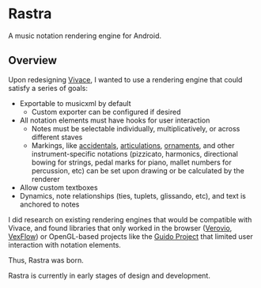 # Rastra

A music notation rendering engine for Android.

## Overview

Upon redesigning [Vivace](https://github.com/colematthew4/Vivace), I wanted to use a rendering engine that could satisfy a series of goals:

- Exportable to musicxml by default
  - Custom exporter can be configured if desired
- All notation elements must have hooks for user interaction
  - Notes must be selectable individually, multiplicatively, or across different staves
  - Markings, like [accidentals](https://en.wikipedia.org/wiki/Accidental_(music)), <!-- (for special markings, e.g double flats/sharps, naturals quarter tones, etc) -->
      [articulations](https://en.wikipedia.org/wiki/List_of_musical_symbols#Articulation_marks), <!-- (staccato, spiccato, accent, tenuto, marcato, fermata) -->
      [ornaments](https://en.wikipedia.org/wiki/List_of_musical_symbols#Ornaments), <!-- (trill, mordent, turn, apoggiatuea, acciaccatura) -->
      and other instrument-specific notations (pizzicato, harmonics, directional bowing for strings, pedal marks for piano, mallet numbers for percussion, etc)
      can be set upon drawing or be calculated by the renderer
- Allow custom textboxes
- Dynamics, note relationships (ties, tuplets, glissando, etc), and text is anchored to notes

I did research on existing rendering engines that would be compatible with Vivace, and found libraries that only worked in the browser
([Verovio](https://github.com/rism-ch/verovio), [VexFlow](https://github.com/0xfe/vexflow)) or OpenGL-based projects like the
[Guido Project](https://github.com/grame-cncm/guidolib) that limited user interaction with notation elements.

Thus, Rastra was born.

Rastra is currently in early stages of design and development.
